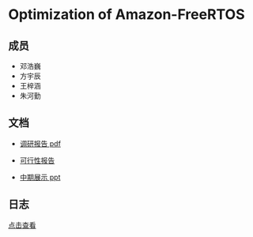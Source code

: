 # Optimization of Amazon-FreeRTOS

## 成员
* 邓浩巍
* 方宇辰
* 王梓涵
* 朱河勤

## 文档

* [调研报告 pdf](report-research/research-report.pdf) 

* [可行性报告](report-feasibility/README.md)

* [中期展示 ppt](report-midterm/optimize-amazon-freertos.pptx)

## 日志
[点击查看](log.md)
